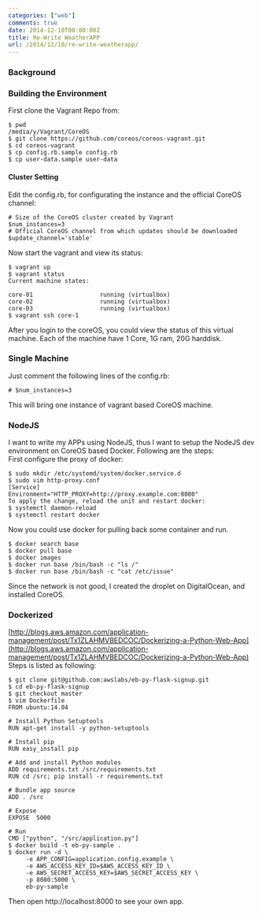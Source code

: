 ```yaml
---
categories: ["web"]
comments: true
date: 2014-12-10T00:00:00Z
title: Re-Write WeatherAPP
url: /2014/12/10/re-write-weatherapp/
---
```


### Background

### Building the Environment
First clone the Vagrant Repo from:    

```
$ pwd
/media/y/Vagrant/CoreOS
$ git clone https://github.com/coreos/coreos-vagrant.git
$ cd coreos-vagrant
$ cp config.rb.sample config.rb
$ cp user-data.sample user-data

```
#### Cluster Setting
Edit the config.rb, for configurating the instance and the official CoreOS channel:    

```
# Size of the CoreOS cluster created by Vagrant
$num_instances=3
# Official CoreOS channel from which updates should be downloaded
$update_channel='stable'

```
Now start the vagrant and view its status:   

```
$ vagrant up
$ vagrant status
Current machine states:

core-01                   running (virtualbox)
core-02                   running (virtualbox)
core-03                   running (virtualbox)
$ vagrant ssh core-1

```
After you login to the coreOS, you could view the status of this virtual machine. Each of the machine have 1 Core, 1G ram, 20G harddisk.   

### Single Machine
Just comment the following lines of the config.rb:    

```
# $num_instances=3

```
This will bring one instance of vagrant based CoreOS machine.    


### NodeJS
I want to write my APPs using NodeJS, thus I want to setup the NodeJS dev environment on CoreOS based Docker. Following are the steps:    
First configure the proxy of docker:    

```
$ sudo mkdir /etc/systemd/system/docker.service.d
$ sudo vim http-proxy.conf
[Service]
Environment="HTTP_PROXY=http://proxy.example.com:8080"
To apply the change, reload the unit and restart docker:
$ systemctl daemon-reload
$ systemctl restart docker

```
Now you could use docker for pulling back some container and run.    

```
$ docker search base
$ docker pull base
$ docker images
$ docker run base /bin/bash -c "ls /"
$ docker run base /bin/bash -c "cat /etc/issue"

```
Since the network is not good, I created the droplet on DigitalOcean, and installed CoreOS.  

### Dockerized
[http://blogs.aws.amazon.com/application-management/post/Tx1ZLAHMVBEDCOC/Dockerizing-a-Python-Web-App](http://blogs.aws.amazon.com/application-management/post/Tx1ZLAHMVBEDCOC/Dockerizing-a-Python-Web-App)     
Steps is listed as following:     

```
$ git clone git@github.com:awslabs/eb-py-flask-signup.git
$ cd eb-py-flask-signup
$ git checkout master
$ vim Dockerfile
FROM ubuntu:14.04

# Install Python Setuptools
RUN apt-get install -y python-setuptools

# Install pip
RUN easy_install pip

# Add and install Python modules
ADD requirements.txt /src/requirements.txt
RUN cd /src; pip install -r requirements.txt

# Bundle app source
ADD . /src

# Expose
EXPOSE  5000

# Run
CMD ["python", "/src/application.py"]
$ docker build -t eb-py-sample .
$ docker run -d \
     -e APP_CONFIG=application.config.example \
     -e AWS_ACCESS_KEY_ID=$AWS_ACCESS_KEY_ID \
     -e AWS_SECRET_ACCESS_KEY=$AWS_SECRET_ACCESS_KEY \
     -p 8080:5000 \
     eb-py-sample

```
Then open http://localhost:8000 to see your own app.   



